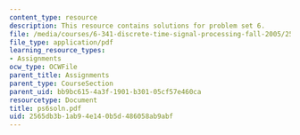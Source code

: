 ```yaml
---
content_type: resource
description: This resource contains solutions for problem set 6.
file: /media/courses/6-341-discrete-time-signal-processing-fall-2005/2565db3b1ab94e140b5d486058ab9abf_ps6soln.pdf
file_type: application/pdf
learning_resource_types:
- Assignments
ocw_type: OCWFile
parent_title: Assignments
parent_type: CourseSection
parent_uid: bb9bc615-4a3f-1901-b301-05cf57e460ca
resourcetype: Document
title: ps6soln.pdf
uid: 2565db3b-1ab9-4e14-0b5d-486058ab9abf
---
```

